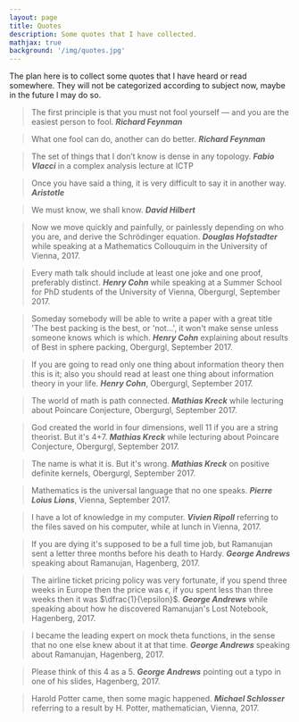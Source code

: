 ```yaml
---
layout: page
title: Quotes
description: Some quotes that I have collected.
mathjax: true
background: '/img/quotes.jpg'
---
```


The plan here is to collect some quotes that I have heard or read somewhere. They will not be categorized according to subject now, maybe in the future I may do so.

>The first principle is that you must not fool yourself — and you are the easiest person to fool. 
> ***Richard Feynman***

>What one fool can do, another can do better.
> ***Richard Feynman***

>The set of things that I don’t know is dense in any topology.
> ***Fabio Vlacci*** in a complex analysis lecture at ICTP

>Once you have said a thing, it is very difficult to say it in another way. 
> ***Aristotle***

>We must know, we shall know. 
> ***David Hilbert***

>Now we move quickly and painfully, or painlessly depending on who you are, and derive the Schrödinger equation. 
> ***Douglas Hofstadter*** while speaking at a Mathematics Collouquim in the University of Vienna, 2017.

>Every math talk should include at least one joke and one proof, preferably distinct.
> ***Henry Cohn*** while speaking at a Summer School for PhD students of the University of Vienna, Obergurgl, September 2017.

>Someday somebody will be able to write a paper with a great title 'The best packing is the best, or 'not...', it won't make sense unless someone knows which is which.
> ***Henry Cohn*** explaining about results of Best in sphere packing, Obergurgl, September 2017.

>If you are going to read only one thing about information theory then this is it; also you should read at least one thing about information theory in your life. 
> ***Henry Cohn***, Obergurgl, September 2017.

>The world of math is path connected. 
>***Mathias Kreck*** while lecturing about Poincare Conjecture, Obergurgl, September 2017.

>God created the world in four dimensions, well 11 if you are a string theorist. But it's 4+7.
>***Mathias Kreck*** while lecturing about Poincare Conjecture, Obergurgl, September 2017.

>The name is what it is. But it's wrong.
>***Mathias Kreck*** on positive definite kernels, Obergurgl, September 2017.

>Mathematics is the universal language that no one speaks. 
>***Pierre Loius Lions***, Vienna, September 2017.

>I have a lot of knowledge in my computer. 
>***Vivien Ripoll*** referring to the files saved on his computer, while at lunch in Vienna, 2017.

>If you are dying it's supposed to be a full time job, but Ramanujan sent a letter three months before his death to Hardy.
>***George Andrews*** speaking about Ramanujan, Hagenberg, 2017.

>The airline ticket pricing policy was very fortunate, if you spend three weeks in Europe then the price was $\epsilon$, if you spent less than three weeks then it was $\dfrac{1}{\epsilon}$.
>***George Andrews*** while speaking about how he discovered Ramanujan's Lost Notebook, Hagenberg, 2017.

>I became the leading expert on mock theta functions, in the sense that no one else knew about it at that time.
>***George Andrews*** speaking about Ramanujan, Hagenberg, 2017.

>Please think of this 4 as a 5.
>***George Andrews*** pointing out a typo in one of his slides, Hagenberg, 2017.

>Harold Potter came, then some magic happened.
>***Michael Schlosser*** referring to a result by H. Potter, mathematician, Vienna, 2017.

